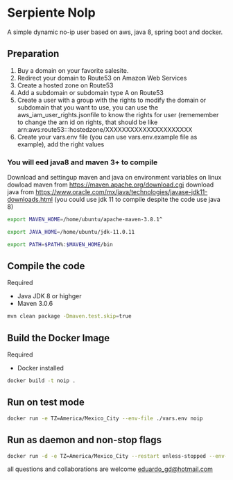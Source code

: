 # Serpiente NoIp

A simple dynamic no-ip user based on aws, java 8, spring boot and docker.

## Preparation

1. Buy a domain on your favorite salesite.
2. Redirect your domain to Route53 on Amazon Web Services
3. Create a hosted zone on Route53
4. Add a subdomain or subdomain type A on Route53
5. Create a user with a group with the rights to modify the domain or subdomain that you want to use, you can use the aws_iam_user_rights.jsonfile to know the rights for user (rememember to change the arn id on rights, that should be like arn:aws:route53:::hostedzone/XXXXXXXXXXXXXXXXXXXXX
6. Create your vars.env file (you can use vars.env.example file as example), add the right values

### You will eed java8 and maven 3+ to compile
Download and settingup maven and java on environment variables on linux
dowload maven from https://maven.apache.org/download.cgi
download java from https://www.oracle.com/mx/java/technologies/javase-jdk11-downloads.html
(you could use jdk 11 to compile despite the code use java 8)
```bash
export MAVEN_HOME=/home/ubuntu/apache-maven-3.8.1^
```
```bash
export JAVA_HOME=/home/ubuntu/jdk-11.0.11
```
```bash
export PATH=$PATH%:$MAVEN_HOME/bin
```

## Compile the code
Required
* Java JDK 8 or highger
* Maven 3.0.6

```bash
mvn clean package -Dmaven.test.skip=true
```

## Build the Docker Image
Required
* Docker installed
```bash
docker build -t noip .
```

## Run on test mode
```bash
docker run -e TZ=America/Mexico_City --env-file ./vars.env noip
```

## Run as daemon and non-stop flags
```bash
docker run -d -e TZ=America/Mexico_City --restart unless-stopped --env-file ./vars.env noip
```


all questions and collaborations are welcome eduardo_gd@hotmail.com
